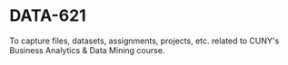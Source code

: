 # DATA-621

To capture files, datasets, assignments, projects, etc. related to CUNY's Business Analytics & Data Mining course.
